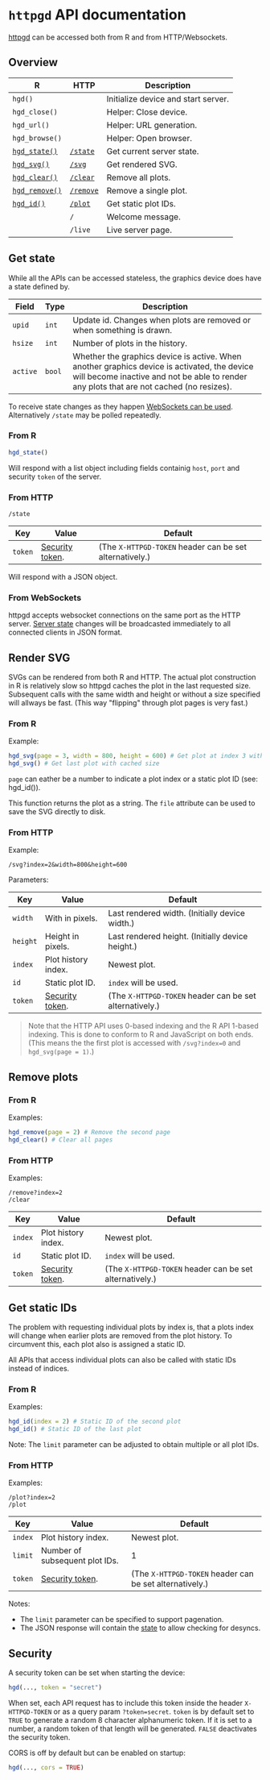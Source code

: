 # `httpgd` API documentation

<!-- copy to: vignette/api-documentation.Rmd -->

[httpgd](https://github.com/nx10/httpgd/blob/master/README.md) can be accessed both from R and from HTTP/Websockets.

## Overview

| R                               | HTTP                       | Description                         |
| ------------------------------- | -------------------------- | ----------------------------------- |
| `hgd()`                         |                            | Initialize device and start server. |
| `hgd_close()`                   |                            | Helper: Close device.               |
| `hgd_url()`                     |                            | Helper: URL generation.             |
| `hgd_browse()`                  |                            | Helper: Open browser.               |
| [`hgd_state()`](#get-state)     | [`/state`](#get-state)     | Get current server state.           |
| [`hgd_svg()`](#render-svg)      | [`/svg`](#render-svg)      | Get rendered SVG.                   |
| [`hgd_clear()`](#remove-plots)  | [`/clear`](#remove-plots)  | Remove all plots.                   |
| [`hgd_remove()`](#remove-plots) | [`/remove`](#remove-plots) | Remove a single plot.               |
| [`hgd_id()`](#get-static-ids)   | [`/plot`](#get-static-ids) | Get static plot IDs.                |
|                                 | `/`                        | Welcome message.                    |
|                                 | `/live`                    | Live server page.                   |

## Get state

While all the APIs can be accessed stateless, the graphics device does have a state defined by.

| Field    | Type   | Description                                                                                                                                                                             |
| -------- | ------ | --------------------------------------------------------------------------------------------------------------------------------------------------------------------------------------- |
| `upid`   | `int`  | Update id. Changes when plots are removed or when something is drawn.                                                                                                                   |
| `hsize`  | `int`  | Number of plots in the history.                                                                                                                                                         |
| `active` | `bool` | Whether the graphics device is active. When another graphics device is activated, the device will become inactive and not be able to render any plots that are not cached (no resizes). |

To receive state changes as they happen [WebSockets can be used](#from-websockets). Alternatively `/state` may be polled repeatedly.

### From R

```R
hgd_state()
```

Will respond with a list object including fields containig `host`, `port` and security `token` of the server.

### From HTTP

```
/state
```

| Key     | Value                        | Default                                                 |
| ------- | ---------------------------- | ------------------------------------------------------- |
| `token` | [Security token](#security). | (The `X-HTTPGD-TOKEN` header can be set alternatively.) |

Will respond with a JSON object.

### From WebSockets

httpgd accepts websocket connections on the same port as the HTTP server. [Server state](#Server-state) changes will be broadcasted immediately to all connected clients in JSON format. 

## Render SVG

SVGs can be rendered from both R and HTTP. The actual plot construction in R is relatively slow so httpgd caches the plot in the last requested size. Subsequent calls with the same width and height or without a size specified will allways be fast. (This way "flipping" through plot pages is very fast.)

### From R

Example:
```R
hgd_svg(page = 3, width = 800, height = 600) # Get plot at index 3 with 800*600
hgd_svg() # Get last plot with cached size
```

`page` can eather be a number to indicate a plot index or a static plot ID (see: hgd_id()).

This function returns the plot as a string. The `file` attribute can be used to save the SVG directly to disk.

### From HTTP

Example:
```
/svg?index=2&width=800&height=600
```

Parameters:

| Key      | Value                        | Default                                                 |
| -------- | ---------------------------- | ------------------------------------------------------- |
| `width`  | With in pixels.              | Last rendered width. (Initially device width.)          |
| `height` | Height in pixels.            | Last rendered height. (Initially device height.)        |
| `index`  | Plot history index.          | Newest plot.                                            |
| `id`     | Static plot ID.              | `index` will be used.                                   |
| `token`  | [Security token](#security). | (The `X-HTTPGD-TOKEN` header can be set alternatively.) |

> Note that the HTTP API uses 0-based indexing and the R API 1-based indexing. This is done to conform to R and JavaScript on both ends. (This means the the first plot is accessed with `/svg?index=0` and `hgd_svg(page = 1)`.)

## Remove plots

### From R

Examples:
```R
hgd_remove(page = 2) # Remove the second page
hgd_clear() # Clear all pages
```

### From HTTP

Examples:
```
/remove?index=2
/clear
```

| Key     | Value                        | Default                                                 |
| ------- | ---------------------------- | ------------------------------------------------------- |
| `index` | Plot history index.          | Newest plot.                                            |
| `id`    | Static plot ID.              | `index` will be used.                                   |
| `token` | [Security token](#security). | (The `X-HTTPGD-TOKEN` header can be set alternatively.) |


## Get static IDs

The problem with requesting individual plots by index is, that a plots index will change when earlier plots are removed from the plot history.
To circumvent this, each plot also is assigned a static ID. 

All APIs that access individual plots can also be called with static IDs instead of indices.

### From R

Examples:
```R
hgd_id(index = 2) # Static ID of the second plot
hgd_id() # Static ID of the last plot
```

Note: The `limit` parameter can be adjusted to obtain multiple or all plot IDs.

### From HTTP

Examples:
```
/plot?index=2
/plot
```

| Key     | Value                          | Default                                                 |
| ------- | ------------------------------ | ------------------------------------------------------- |
| `index` | Plot history index.            | Newest plot.                                            |
| `limit` | Number of subsequent plot IDs. | 1                                                       |
| `token` | [Security token](#security).   | (The `X-HTTPGD-TOKEN` header can be set alternatively.) |


Notes: 

- The `limit` parameter can be specified to support pagenation.
- The JSON response will contain the [state](#get-state) to allow checking for desyncs.

## Security

A security token can be set when starting the device:

```R
hgd(..., token = "secret")
```

When set, each API request has to include this token inside the header `X-HTTPGD-TOKEN` or as a query param `?token=secret`.
`token` is by default set to `TRUE` to generate a random 8 character alphanumeric token. If it is set to a number, a random token of that length will be generated. `FALSE` deactivates the security token.

CORS is off by default but can be enabled on startup:

```R
hgd(..., cors = TRUE)
```
